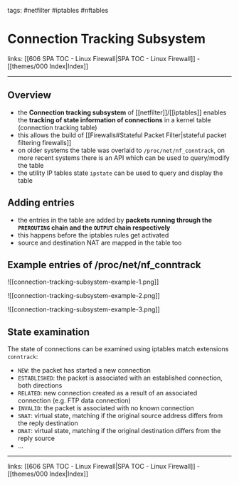 tags: #netfilter #iptables #nftables

# Connection Tracking Subsystem

links: [[606 SPA TOC - Linux Firewall|SPA TOC - Linux Firewall]] - [[themes/000 Index|Index]]

---

## Overview

- the **Connection tracking subsystem** of [[netfilter]]/[[iptables]] enables the **tracking of state information of connections** in a kernel table (connection tracking table)
- this allows the build of [[Firewalls#Stateful Packet Filter|stateful packet filtering firewalls]]
- on older systems the table was overlaid to `/proc/net/nf_conntrack`, on more recent systems there is an API which can be used to query/modify the table
- the utility IP tables state `ipstate` can be used to query and display the table

## Adding entries

- the entries in the table are added by **packets running through the `PREROUTING` chain and the `OUTPUT` chain respectively**
- this happens before the iptables rules get activated
- source and destination NAT are mapped in the table too

## Example entries of /proc/net/nf_conntrack

![[connection-tracking-subsystem-example-1.png]]

![[connection-tracking-subsystem-example-2.png]]

![[connection-tracking-subsystem-example-3.png]]

## State examination

The state of connections can be examined using iptables match extensions `conntrack`:

- `NEW`: the packet has started a new connection
- `ESTABLISHED`: the packet is associated with an established connection, both directions
- `RELATED`: new connection created as a result of an associated connection (e.g. FTP data connection)
- `INVALID`: the packet is associated with no known connection
- `SNAT`: virtual state, matching if the original source address differs from the reply destination
- `DNAT`: virtual state, matching if the original destination differs from the reply source
- ...

---
links: [[606 SPA TOC - Linux Firewall|SPA TOC - Linux Firewall]] - [[themes/000 Index|Index]]
